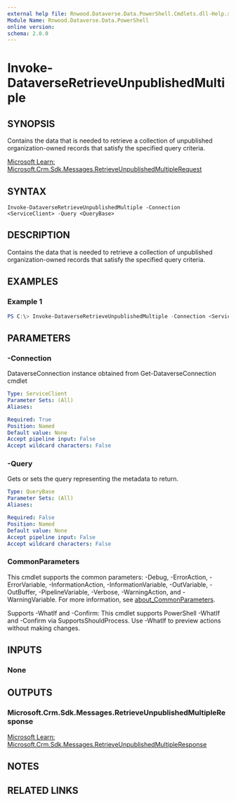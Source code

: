 ```yaml
---
external help file: Rnwood.Dataverse.Data.PowerShell.Cmdlets.dll-Help.xml
Module Name: Rnwood.Dataverse.Data.PowerShell
online version:
schema: 2.0.0
---
```


# Invoke-DataverseRetrieveUnpublishedMultiple

## SYNOPSIS
Contains the data that is needed to retrieve a collection of unpublished organization-owned records that satisfy the specified query criteria.

[Microsoft Learn: Microsoft.Crm.Sdk.Messages.RetrieveUnpublishedMultipleRequest](https://learn.microsoft.com/dotnet/api/Microsoft.Crm.Sdk.Messages.RetrieveUnpublishedMultipleRequest)

## SYNTAX

```
Invoke-DataverseRetrieveUnpublishedMultiple -Connection <ServiceClient> -Query <QueryBase>
```

## DESCRIPTION
Contains the data that is needed to retrieve a collection of unpublished organization-owned records that satisfy the specified query criteria.

## EXAMPLES

### Example 1
```powershell
PS C:\> Invoke-DataverseRetrieveUnpublishedMultiple -Connection <ServiceClient> -Query <QueryBase>
```

## PARAMETERS

### -Connection
DataverseConnection instance obtained from Get-DataverseConnection cmdlet

```yaml
Type: ServiceClient
Parameter Sets: (All)
Aliases:

Required: True
Position: Named
Default value: None
Accept pipeline input: False
Accept wildcard characters: False
```

### -Query
Gets or sets the query representing the metadata to return.

```yaml
Type: QueryBase
Parameter Sets: (All)
Aliases:

Required: False
Position: Named
Default value: None
Accept pipeline input: False
Accept wildcard characters: False
```

### CommonParameters
This cmdlet supports the common parameters: -Debug, -ErrorAction, -ErrorVariable, -InformationAction, -InformationVariable, -OutVariable, -OutBuffer, -PipelineVariable, -Verbose, -WarningAction, and -WarningVariable. For more information, see [about_CommonParameters](http://go.microsoft.com/fwlink/?LinkID=113216).

Supports -WhatIf and -Confirm: This cmdlet supports PowerShell -WhatIf and -Confirm via SupportsShouldProcess. Use -WhatIf to preview actions without making changes.

## INPUTS

### None
## OUTPUTS

### Microsoft.Crm.Sdk.Messages.RetrieveUnpublishedMultipleResponse
[Microsoft Learn: Microsoft.Crm.Sdk.Messages.RetrieveUnpublishedMultipleResponse](https://learn.microsoft.com/dotnet/api/Microsoft.Crm.Sdk.Messages.RetrieveUnpublishedMultipleResponse)
## NOTES

## RELATED LINKS
